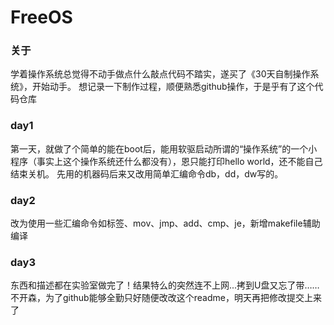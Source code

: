 # FreeOS
###	关于
学着操作系统总觉得不动手做点什么敲点代码不踏实，遂买了《30天自制操作系统》，开始动手。
想记录一下制作过程，顺便熟悉github操作，于是乎有了这个代码仓库
### day1
第一天，就做了个简单的能在boot后，能用软驱启动所谓的“操作系统”的一个小程序（事实上这个操作系统还什么都没有），恩只能打印hello world，还不能自己结束关机。
先用的机器码后来又改用简单汇编命令db，dd，dw写的。
### day2
改为使用一些汇编命令如标签、mov、jmp、add、cmp、je，新增makefile辅助编译
### day3
东西和描述都在实验室做完了！结果特么的突然连不上网...拷到U盘又忘了带……不开森，为了github能够全勤只好随便改改这个readme，明天再把修改提交上来了
